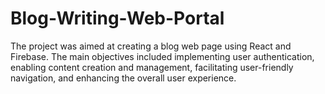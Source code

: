 # Blog-Writing-Web-Portal
The project was aimed at creating a blog web page using React and Firebase. The main objectives included implementing user authentication, enabling content creation and management, facilitating user-friendly navigation, and enhancing the overall user experience.
